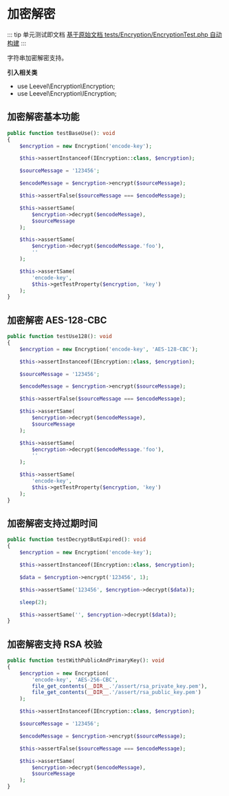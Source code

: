 # 加密解密

::: tip 单元测试即文档
[基于原始文档 tests/Encryption/EncryptionTest.php 自动构建](https://github.com/hunzhiwange/framework/blob/master/tests/Encryption/EncryptionTest.php)
:::
    
字符串加密解密支持。

**引入相关类**

 * use Leevel\Encryption\Encryption;
 * use Leevel\Encryption\IEncryption;

## 加密解密基本功能

``` php
public function testBaseUse(): void
{
    $encryption = new Encryption('encode-key');

    $this->assertInstanceof(IEncryption::class, $encryption);

    $sourceMessage = '123456';

    $encodeMessage = $encryption->encrypt($sourceMessage);

    $this->assertFalse($sourceMessage === $encodeMessage);

    $this->assertSame(
        $encryption->decrypt($encodeMessage),
        $sourceMessage
    );

    $this->assertSame(
        $encryption->decrypt($encodeMessage.'foo'),
        ''
    );

    $this->assertSame(
        'encode-key',
        $this->getTestProperty($encryption, 'key')
    );
}
```
    
## 加密解密 AES-128-CBC

``` php
public function testUse128(): void
{
    $encryption = new Encryption('encode-key', 'AES-128-CBC');

    $this->assertInstanceof(IEncryption::class, $encryption);

    $sourceMessage = '123456';

    $encodeMessage = $encryption->encrypt($sourceMessage);

    $this->assertFalse($sourceMessage === $encodeMessage);

    $this->assertSame(
        $encryption->decrypt($encodeMessage),
        $sourceMessage
    );

    $this->assertSame(
        $encryption->decrypt($encodeMessage.'foo'),
        ''
    );

    $this->assertSame(
        'encode-key',
        $this->getTestProperty($encryption, 'key')
    );
}
```
    
## 加密解密支持过期时间

``` php
public function testDecryptButExpired(): void
{
    $encryption = new Encryption('encode-key');

    $this->assertInstanceof(IEncryption::class, $encryption);

    $data = $encryption->encrypt('123456', 1);

    $this->assertSame('123456', $encryption->decrypt($data));

    sleep(2);

    $this->assertSame('', $encryption->decrypt($data));
}
```
    
## 加密解密支持 RSA 校验

``` php
public function testWithPublicAndPrimaryKey(): void
{
    $encryption = new Encryption(
        'encode-key', 'AES-256-CBC',
        file_get_contents(__DIR__.'/assert/rsa_private_key.pem'),
        file_get_contents(__DIR__.'/assert/rsa_public_key.pem')
    );

    $this->assertInstanceof(IEncryption::class, $encryption);

    $sourceMessage = '123456';

    $encodeMessage = $encryption->encrypt($sourceMessage);

    $this->assertFalse($sourceMessage === $encodeMessage);

    $this->assertSame(
        $encryption->decrypt($encodeMessage),
        $sourceMessage
    );
}
```